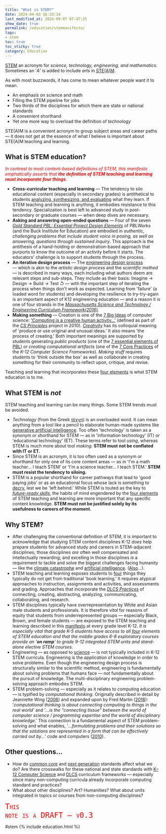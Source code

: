 ```yaml
---
title: "What is STEM?"
date: 2024-04-03 16:33:14
last_modified_at: 2024-09-07 07:47:25
show_date: true
permalink: /education/stemmanifesto/
tags:
- stem
toc: true
toc_sticky: true
category: Education
---
```

[STEM](https://en.wikipedia.org/wiki/STEM) an acronym for *science, technology, engineering, and mathematics*. Sometimes an '*A*' is added to include *arts* in [STE(A)M](https://en.wikipedia.org/wiki/STEAM_fields).

As with most buzzwords, it has come to mean whatever people want it to mean.

- An emphasis on science and math
- Filling the STEM pipeline for jobs
- Two thirds of the disciplines for which there are state or national standards
- A convenient shorthand
- Yet one more way to overload the definition of _technology_

STE(A)M is a convenient acronym to group subject areas and career paths &mdash; it does not get at the essence of what I believe is important about STE(A)M teaching and learning.

## What is STEM education?

*<span style="color: red;">In contrast to most content-based definitions of STEM, this manifesto emphatically asserts that **the definition of STEM teaching and learning must incorporate four things**</span>*.

- **Cross-curricular teaching and learning** &mdash; The tendency to silo educational content (especially in secondary grades) is antithetical to students [analyzing, synthesizing, and evaluating](https://en.wikipedia.org/wiki/Bloom's_taxonomy) what they learn. If STEM teaching and learning is anything, it embodies resistance to this tendency. Specialization is best left to advanced study in post-secondary or graduate courses &mdash; when deep dives are necessary.
- **Asking and answering open-ended questions** &mdash; Four of the seven *[Gold Standard PBL: Essential Project Design Elements](https://www.pblworks.org/what-is-pbl/gold-standard-project-design)* of PBLWorks (and the Buck Institute for Education) are embodied in *authentic, challenging problems that include student voice in posing, as well as answering, questions through sustained inquiry*. This approach is the antithesis of a hand-holding or demonstration-based approach that purports to know the outcome of an activity before it starts. The educators' challenge is to support students through the process.
- **An iterative design process** &mdash; The [engineering design process](https://chat.openai.com/share/35e53052-72c5-4cbb-8214-9e1e8f641aa0) &mdash; which is akin to the *artistic design process* and the *scientific method* &mdash; is described in many ways, each including what authors deem are relevant steps and sub-steps. They include as their basis: Imagine &#x2192; Design &#x2192; Build &#x2192; Test &#x21ba; &mdash; with the important step of iterating the process when things don't work as expected. Learning from 'failure' (a loaded word for students) and developing the resilience to try-try-again is an important aspect of K12 engineering education &mdash; and a reason it is one of four strands in the *[Massachusetts  Science and Technology / Engineering Curriculum Framework(2016)](https://www.doe.mass.edu/frameworks/scitech/2016-04.pdf#page=145)*.
- **Making something** &mdash; Creation is one of the [7 Big Ideas](https://web.archive.org/web/20231210172137/http://csprinciples.cs.washington.edu/sevenbigideas.html) of computer science: ['Computing is a creative human activity&hellip;'](https://arc.net/l/quote/haykndit) (defined as part of the [*CS Principles*](https://web.archive.org/web/20121013163639/http://www.csprinciples.org/home/about-the-project) project in 2010). *[Creativity](https://arc.net/l/quote/xhnxbadg)* has its colloquial meaning of 'produce or use original and unusual ideas.' It also means 'the process of creating.' Both important meanings are supported by students generating *public products* (one of the [7 essential elements of PBL](https://www.pblworks.org/what-is-pbl/gold-standard-project-design)) or *creating computational artifacts* (one of the  [7 Core Practices](https://k12cs.org/) of the *K-12 Computer Science Frameworks*). *Making stuff* requires students to 'think outside the box' as well as collaborate in creating something for their community to reflect upon, critique, and revise.

Teaching and learning that incorporates these [four elements](#what-is-stem-education) is what STEM education is to me.

## What STEM is _not_

STEM teaching and learning can be many things. Some STEM trends must be avoided.

- *Technology* (from the Greek [τέχνη](https://en.wikipedia.org/wiki/Techne)) is an overloaded word. It can mean anything from a tool like a pencil to elaborate human-made systems like [generative artificial intelligence](https://chat.openai.com/share/642a8ca5-0bf3-4323-b61f-70dd324755d3). Too often 'technology' is taken as a synonym or shorthand for STEM &mdash; as in 'information technology' (IT) or 'educational technology' (ET). These terms refer to tool *using*, whereas STEM is much more about tool *making.* **STEM must not be conflated with IT or ET.**
- Since STEM is an acronym, it is too often used as a synonym or shorthand for only one of its core content areas &mdash; as in 'I'm a math teacher... I teach STEM' or 'I'm a science teacher... I teach STEM.' **STEM must resist the tendency to siloing.**
- STEM is a popular shorthand for career pathways that lead to 'good paying jobs' or as an educational focus whose lack is something to [decry](https://arc.net/l/quote/tsdixamg), lest we be 'left behind.' While STEM is touted as the key to *[future-ready skills](https://openlearning.mit.edu/news/learn-future-ready-skills-enhance-your-career-2023)*, the habits of mind engendered by the [four elements](#what-is-stem-education) of STEM teaching and learning are more important that any specific content knowledge. **STEM must not be justified solely by its usefulness to careers of the moment.**

## Why STEM?

- After challenging the conventional definition of STEM, it is important to acknowledge that studying STEM content disciplines K-12 *does* help prepare students for advanced study and careers in STEM-adjacent disciplines; those disciplines *are* often well compensated and intellectually rewarding; and excelling in those disciplines *is* a requirement to tackle and solve the biggest challenges facing humanity &mdash; like the [climate catastrophe](https://rebellion.global/) and [artificial intelligence](https://ai100.stanford.edu/gathering-strength-gathering-storms-one-hundred-year-study-artificial-intelligence-ai100-2021-1-0). ([Also](https://www.forbes.com/sites/bernardmarr/2023/06/02/the-15-biggest-risks-of-artificial-intelligence/)&hellip;).
- STEM teaching and learning exposes students to [four](#what-is-stem-education) things they typically do not get from traditional 'book learning.' It requires atypical approaches to instruction, assignments and activities, and assessments and grading. Approaches that incorporate the *[DLCS Practices](https://www.doe.mass.edu/frameworks/dlcs.pdf#page=17)* of connecting, creating, abstracting, analyzing, communicating, collaborating, and research.
- STEM disciplines typically have overrepresentation by White and Asian male students and professionals. It is therefore *vital* for reasons of equity that students from underrepresented groups &mdash; especially Black, Brown, and female students &mdash; are exposed to the STEM teaching and learning described in this [manifesto](#what-is-stem-education) at every grade level K-12. *It is especially vital that grade K-5 students have access to all [four](#what-is-stem-education)  elements of STEM education and that the middle grades 6-8 exploratory courses provide an '**on ramp**' to grade 9-12 integrated STEM units and stand-alone elective STEM courses.*
- Engineering &mdash; as opposed to [science](https://blog.eie.org/4-simple-ways-to-explain-the-difference-between-science-and-engineering) &mdash; is not typically included in K-12 STEM curricula. Engineering is the *application* of knowledge in order to solve problems. Even though the engineering design process is structurally similar to the scientific method, engineering is fundamentally about solving problems that humans face &mdash; not fundamentally about the pursuit of knowledge. The multi-disciplinary engineering problem-solving approach embodies STEM.
- STEM problem-solving &mdash; especially as it relates to computing education &mdash; is typified by *computational thinking*. Originally described in detail by Jeannette Wing ([2006](https://www.cs.cmu.edu/~15110-s13/Wing06-ct.pdf)) and expanded upon by Fred Martin ([2018](https://advocate.csteachers.org/2018/02/17/rethinking-computational-thinking/)): '*computational thinking is about connecting computing to things in the real world*' and '*&hellip;is the "connecting tissue" between the world of computer science / programming expertise and the world of disciplinary knowledge*.' This connection is a fundamental aspect of STEM problem-solving and what enables,  '*&hellip;formulating problems and their solutions so that the solutions are represented in a form that can be effectively carried out by&hellip;*' code and computers ([2010](https://www.cs.cmu.edu/~CompThink/resources/TheLinkWing.pdf)).

## Other questions…

- How do [common core](http://corestandards.org/) and [next generation](http://nextgenscience.org/) standards affect what we do? Are there crosswalks for these national and state standards with [K–12 Computer Science](https://k12cs.org/) and [DLCS](https://www.doe.mass.edu/frameworks/dlcs.pdf) curriculum frameworks — especially since many non-computing curricula already incorporate computing standard and practices?
- What about other disciplines? Art? Humanities? What about units integrated in topics or courses from non-computing disciplines?

<code style="color: red; font-size: x-large; font-variant: small-caps;">This note is a DRAFT &mdash; v0.3</code>

#stem {% include education.html %}